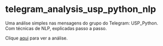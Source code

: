 # telegram_analysis_usp_python_nlp
Uma análise simples nas mensagens do grupo do Telegram: USP_Python. Com técnicas de NLP, explicadas passo a passo. 

Clique <a href="...">aqui</a> para ver a análise. 
